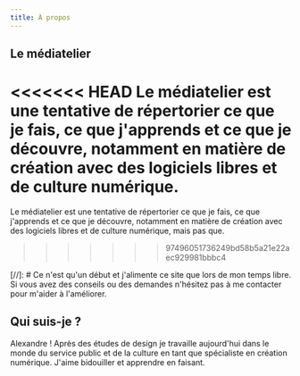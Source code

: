 ```yaml
---
title: À propos
---
```


## Le médiatelier

<<<<<<< HEAD
Le médiatelier est une tentative de répertorier ce que je fais, ce que j'apprends et ce que je découvre, notamment en matière de création avec des logiciels libres et de culture numérique.
=======
Le médiatelier est une tentative de répertorier ce que je fais, ce que j'apprends et ce que je découvre, notamment en matière de création avec des logiciels libres et de culture numérique, mais pas que.
>>>>>>> 97496051736249bd58b5a21e22aec929981bbbc4

[//]: # Ce n'est qu'un début et j'alimente ce site que lors de mon temps libre. Si vous avez des conseils ou des demandes n'hésitez pas à me contacter pour m'aider à l'améliorer.

## Qui suis-je ?

Alexandre !
Après des études de design je travaille aujourd'hui dans le monde du service public et de la culture en tant que spécialiste en création numérique.
J'aime bidouiller et apprendre en faisant.
